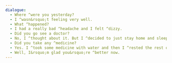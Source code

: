 ```yaml
---
dialogue:
  - Where ^were you yesterday?
  - I ^wasn&rsquo;t feeling very well.
  - What ^happened?
  - I had a really bad ^headache and I felt ^dizzy.
  - Did you go see a doctor?
  - No, I ^thought about it. But I ^decided to just stay home and sleep.
  - Did you take any ^medicine?
  - Yes. I ^took some medicine with water and then I ^rested the rest of the day.
  - Well, I&rsquo;m glad you&rsquo;re ^better now.
---
```

